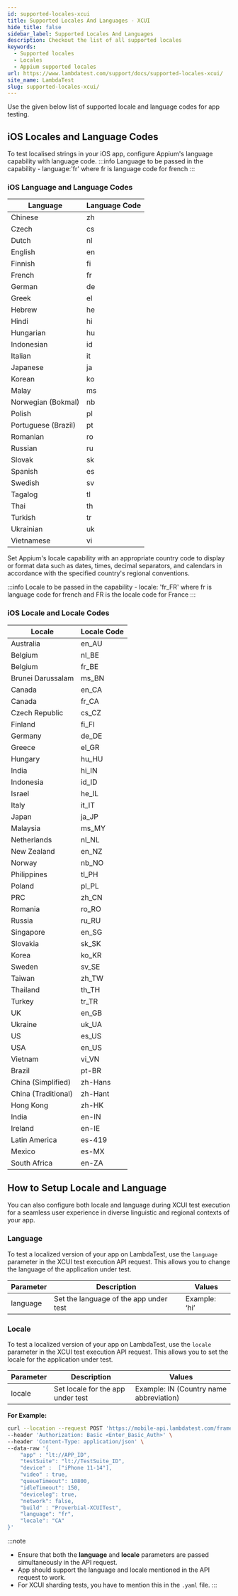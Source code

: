 ```yaml
---
id: supported-locales-xcui
title: Supported Locales And Languages - XCUI
hide_title: false
sidebar_label: Supported Locales And Languages
description: Checkout the list of all supported locales
keywords:
  - Supported locales
  - Locales
  - Appium supported locales
url: https://www.lambdatest.com/support/docs/supported-locales-xcui/
site_name: LambdaTest
slug: supported-locales-xcui/
---
```


<script type="application/ld+json"
      dangerouslySetInnerHTML={{ __html: JSON.stringify({
       "@context": "https://schema.org",
        "@type": "BreadcrumbList",
        "itemListElement": [{
          "@type": "ListItem",
          "position": 1,
          "name": "Home",
          "item": "https://www.lambdatest.com"
        },{
          "@type": "ListItem",
          "position": 2,
          "name": "Support",
          "item": "https://www.lambdatest.com/support/docs/"
        },{
          "@type": "ListItem",
          "position": 3,
          "name": "List of Supported Locales",
          "item": "https://www.lambdatest.com/support/docs/supported-locales-xcui/"
        }]
      })
    }}
></script>
Use the given below list of supported locale and language codes for app testing.

##  iOS Locales and Language Codes

To test localised strings in your iOS app, configure Appium's language capability with language code. 
:::info
Language to be passed in the capability - language:'fr' where fr is language code for french
:::

### iOS Language and Language Codes

| Language               | Language Code  |              
| -----------------------| ---------------------------| 
| Chinese                | zh                         |
| Czech                  | cs                         |
| Dutch                  | nl                         |
| English                | en                         |
| Finnish                | fi                         |
| French                 | fr                         |
| German                 | de                         |
| Greek                  | el                         |
| Hebrew                 | he                         |
| Hindi                  | hi                         |
| Hungarian              | hu                         |
| Indonesian             | id                         |
| Italian                | it                         |
| Japanese               | ja                         |
| Korean                 | ko                         |
| Malay                  | ms                         |
| Norwegian (Bokmal)     | nb                         |
| Polish                 | pl                         |
| Portuguese (Brazil)    | pt                         |
| Romanian               | ro                         |
| Russian                | ru                         |
| Slovak                 | sk                         |
| Spanish                | es                         |
| Swedish                | sv                         |
| Tagalog                | tl                         |
| Thai                   | th                         |
| Turkish                | tr                         |
| Ukrainian              | uk                         |
| Vietnamese             | vi                         |

Set Appium's locale capability with an appropriate country code to display or format data such as dates, times, decimal separators, and calendars in accordance with the specified country's regional conventions.

:::info
Locale to be passed in the capability - locale: 'fr_FR' where fr is language code for french and FR is the locale code for France
:::

### iOS Locale and Locale Codes

| Locale                 | Locale Code                |
| -----------------------| ---------------------------|
| Australia              | en_AU                      |
| Belgium                | nl_BE                      |
| Belgium                | fr_BE                      |
| Brunei Darussalam      | ms_BN                      |
| Canada                 | en_CA                      |
| Canada                 | fr_CA                      |
| Czech Republic         | cs_CZ                      |
| Finland                | fi_FI                      |
| Germany                | de_DE                      |
| Greece                 | el_GR                      |
| Hungary                | hu_HU                      |
| India                  | hi_IN                      |
| Indonesia              | id_ID                      |
| Israel                 | he_IL                      |
| Italy                  | it_IT                      |
| Japan                  | ja_JP                      |
| Malaysia               | ms_MY                      |
| Netherlands            | nl_NL                      |
| New Zealand            | en_NZ                      |
| Norway                 | nb_NO                      |
| Philippines            | tl_PH                      |
| Poland                 | pl_PL                      |
| PRC                    | zh_CN                      |
| Romania                | ro_RO                      |
| Russia                 | ru_RU                      |
| Singapore              | en_SG                      |
| Slovakia               | sk_SK                      |
| Korea                  | ko_KR                      |
| Sweden                 | sv_SE                      |
| Taiwan                 | zh_TW                      |
| Thailand               | th_TH                      |
| Turkey                 | tr_TR                      |
| UK                     | en_GB                      |
| Ukraine                | uk_UA                      |
| US                     | es_US                      |
| USA                    | en_US                      |
| Vietnam                | vi_VN                      |
| Brazil                 | pt-BR                      |
| China (Simplified)     | zh-Hans                    |
| China (Traditional)    | zh-Hant                    |
| Hong Kong              | zh-HK                      |
| India                  | en-IN                      |
| Ireland                | en-IE                      |
| Latin America          | es-419                     |
| Mexico                 | es-MX                      |
| South Africa           | en-ZA                      |


## How to Setup Locale and Language

You can also configure both locale and language during XCUI test execution for a seamless user experience in diverse linguistic and regional contexts of your app.

### Language

To test a localized version of your app on LambdaTest, use the `language` parameter in the XCUI test execution API request. This allows you to change the language of the application under test.

| Parameter | Description                            | Values     |
|-----------|----------------------------------------|------------|
| language  | Set the language of the app under test | Example: ‘hi’ |

### Locale

To test a localized version of your app on LambdaTest, use the `locale` parameter in the XCUI test execution API request. This allows you to set the locale for the application under test.

| Parameter | Description                       | Values     |
|-----------|-----------------------------------|------------|
| locale    | Set locale for the app under test | Example: IN (Country name abbreviation) |

**For Example:** 

```bash
curl --location --request POST 'https://mobile-api.lambdatest.com/framework/v1/xcui/build' \
--header 'Authorization: Basic <Enter_Basic_Auth>' \
--header 'Content-Type: application/json' \
--data-raw '{
    "app" : "lt://APP_ID",
    "testSuite": "lt://TestSuite_ID",
    "device" :  ["iPhone 11-14"],
    "video" : true,
    "queueTimeout": 10800,
    "idleTimeout": 150,
    "devicelog": true,
    "network": false,
    "build" : "Proverbial-XCUITest",
    "language": "fr",
    "locale": "CA"
}'
```

:::note
- Ensure that both the **language** and **locale** parameters are passed simultaneously in the API request.
- App should support the language and locale mentioned in the API request to work.
- For XCUI sharding tests, you have to mention this in the `.yaml` file.
:::